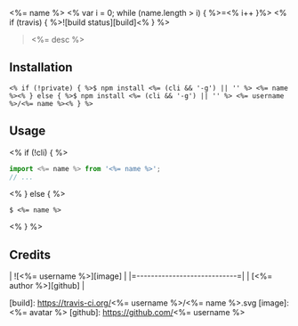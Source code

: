 <%= name %>
<% var i = 0; while (name.length > i) { %>=<% i++ }%>
<% if (travis) { %>![build status][build]<% } %>
> <%= desc %>

## Installation
```shell
<% if (!private) { %>$ npm install <%= (cli && '-g') || '' %> <%= name %><% } else { %>$ npm install <%= (cli && '-g') || '' %> <%= username %>/<%= name %><% } %>
```

## Usage
<% if (!cli) { %>
```javascript
import <%= name %> from '<%= name %>';
// ...
```
<% } else { %>
```shell
$ <%= name %>
```
<% } %>

## Credits
| ![<%= username %>][image] |
|=----------------------------=|
|    [<%= author %>][github]   |

[build]: https://travis-ci.org/<%= username %>/<%= name %>.svg
[image]: <%= avatar %>
[github]: https://github.com/<%= username %>
